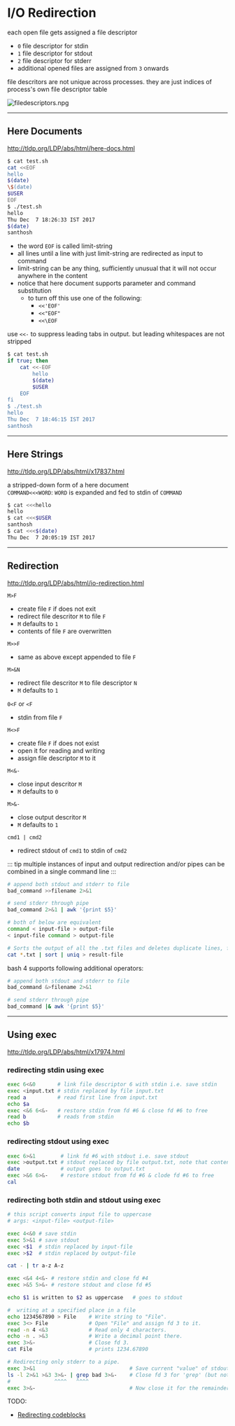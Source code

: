 # I/O Redirection

each open file gets assigned a file descriptor
* `0` file descriptor for stdin
* `1` file descriptor for stdout
* `2` file descriptor for stderr
* additional opened files are assigned from `3` onwards

file descritors are not unique across processes. they are just indices of process's own file descriptor table

![filedescriptors.npg](files/filedescriptors.jpg)

---

## Here Documents

<http://tldp.org/LDP/abs/html/here-docs.html>


```bash
$ cat test.sh
cat <<EOF
hello
$(date)
\$(date)
$USER
EOF
$ ./test.sh
hello
Thu Dec  7 18:26:33 IST 2017
$(date)
santhosh
```

* the word `EOF` is called limit-string
* all lines until a line with just limit-string are redirected as input to command
* limit-string can be any thing, sufficiently unusual that it will not occur anywhere in the content
* notice that here document supports parameter and command substitution
    * to turn off this use one of the following:
        * `<<'EOF'`
        * `<<"EOF"`
        * `<<\EOF`

use `<<-` to suppress leading tabs in output. but leading whitespaces are not stripped

```bash
$ cat test.sh
if true; then
    cat <<-EOF
        hello
        $(date)
        $USER
    EOF
fi
$ ./test.sh
hello
Thu Dec  7 18:46:15 IST 2017
santhosh
```

---

## Here Strings

<http://tldp.org/LDP/abs/html/x17837.html>

a stripped-down form of a here document  
`COMMAND<<<WORD`: `WORD` is expanded and fed to stdin of `COMMAND`

```bash
$ cat <<<hello
hello
$ cat <<<$USER
santhosh
$ cat <<<$(date)
Thu Dec  7 20:05:19 IST 2017
```

---

## Redirection

<http://tldp.org/LDP/abs/html/io-redirection.html>

`M>F`
* create file `F` if does not exit
* redirect file descritor `M` to file `F`
* `M` defaults to `1`
* contents of file `F` are overwritten

`M>>F`
* same as above except appended to file `F`

`M>&N`
* redirect file descritor `M` to file descriptor `N`
* `M` defaults to `1`

`0<F` or `<F`
* stdin from file `F`

`M<>F`
* create file `F` if does not exist
* open it for reading and writing 
* assign file descriptor `M` to it

`M<&-`
* close input descritor `M`
* `M` defaults to `0`

`M>&-`
* close output descritor `M`
* `M` defaults to `1`

`cmd1 | cmd2`
* redirect stdout of `cmd1` to stdin of `cmd2`

::: tip
multiple instances of input and output redirection and/or pipes can be combined in a single command line
:::

```bash
# append both stdout and stderr to file
bad_command >>filename 2>&1

# send stderr through pipe
bad_command 2>&1 | awk '{print $5}'

# both of below are equivalent
command < input-file > output-file
< input-file command > output-file

# Sorts the output of all the .txt files and deletes duplicate lines, finally saves results to "result-file"
cat *.txt | sort | uniq > result-file
```

bash 4 supports following additional operators:

```bash
# append both stdout and stderr to file
bad_command &>filename 2>&1

# send stderr through pipe
bad_command |& awk '{print $5}'
```

---

## Using exec

<http://tldp.org/LDP/abs/html/x17974.html>

### redirecting stdin using exec

```bash
exec 6<&0       # link file descriptor 6 with stdin i.e. save stdin
exec <input.txt # stdin replaced by file input.txt
read a          # read first line from input.txt
echo $a
exec <&6 6<&-   # restore stdin from fd #6 & close fd #6 to free
read b          # reads from stdin
echo $b
```

### redirecting stdout using exec

```bash
exec 6>&1        # link fd #6 with stdout i.e. save stdout
exec >output.txt # stdout replaced by file output.txt, note that content of file are lost
date             # output goes to output.txt
exec >&6 6>&-    # restore stdout from fd #6 & clode fd #6 to free
cal
```

### redirecting both stdin and stdout using exec

```bash
# this script converts input file to uppercase
# args: <input-file> <output-file>

exec 4<&0 # save stdin
exec 5>&1 # save stdout
exec <$1  # stdin replaced by input-file
exec >$2  # stdin replaced by output-file

cat - | tr a-z A-z

exec <&4 4<&- # restore stdin and close fd #4
exec >&5 5>&- # restore stdout and close fd #5

echo $1 is written to $2 as uppercase   # goes to stdout
```

```bash
#  writing at a specified place in a file
echo 1234567890 > File    # Write string to "File".
exec 3<> File             # Open "File" and assign fd 3 to it.
read -n 4 <&3             # Read only 4 characters.
echo -n . >&3             # Write a decimal point there.
exec 3>&-                 # Close fd 3.
cat File                  # prints 1234.67890

# Redirecting only stderr to a pipe.
exec 3>&1                              # Save current "value" of stdout.
ls -l 2>&1 >&3 3>&- | grep bad 3>&-    # Close fd 3 for 'grep' (but not 'ls').
#              ^^^^   ^^^^
exec 3>&-                              # Now close it for the remainder of the script.
```

TODO:
* [Redirecting codeblocks](http://tldp.org/LDP/abs/html/redircb.html)
